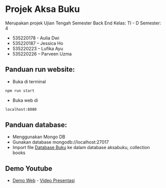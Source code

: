 # Projek Aksa Buku
Merupakan projek Ujian Tengah Semester Back End
Kelas: TI - D
Semester: 4

- 535220178 - Aulia Dwi
- 535220187 – Jessica Ho
- 535220223 – Lufika Ayu
- 535220226 – Parveen Uzma

## Panduan run website:
- Buka di terminal
```bash
npm run start
```
- Buka web di 
```bash
localhost:8080
```

## Panduan database:
- Menggunakan Mongo DB
- Gunakan database mongodb://localhost:27017
- Import file [Database Buku](public/DatabaseBuku.csv) ke dalam database aksabuku, collection books


## Demo Youtube
- [Demo Web](https://youtu.be/NXzSvJvCZNw) - [Video Presentasi](https://youtu.be/FFrZ-iFIgV4)
